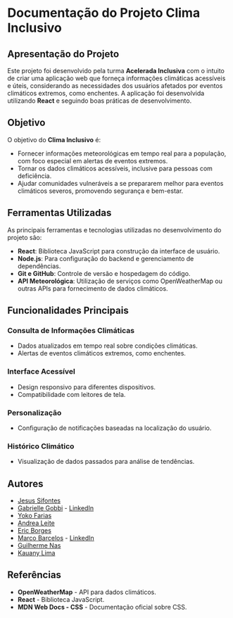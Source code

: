 # **Documentação do Projeto Clima Inclusivo**

## **Apresentação do Projeto**  
Este projeto foi desenvolvido pela turma **Acelerada Inclusiva** com o intuito de criar uma aplicação web que forneça informações climáticas acessíveis e úteis, considerando as necessidades dos usuários afetados por eventos climáticos extremos, como enchentes. A aplicação foi desenvolvida utilizando **React** e seguindo boas práticas de desenvolvimento.  

## **Objetivo**  
O objetivo do **Clima Inclusivo** é:  
- Fornecer informações meteorológicas em tempo real para a população, com foco especial em alertas de eventos extremos.  
- Tornar os dados climáticos acessíveis, inclusive para pessoas com deficiência.  
- Ajudar comunidades vulneráveis a se prepararem melhor para eventos climáticos severos, promovendo segurança e bem-estar.  

## **Ferramentas Utilizadas**  
As principais ferramentas e tecnologias utilizadas no desenvolvimento do projeto são:  
- **React**: Biblioteca JavaScript para construção da interface de usuário.  
- **Node.js**: Para configuração do backend e gerenciamento de dependências.  
- **Git e GitHub**: Controle de versão e hospedagem do código.  
- **API Meteorológica**: Utilização de serviços como OpenWeatherMap ou outras APIs para fornecimento de dados climáticos.  

## **Funcionalidades Principais**  

### **Consulta de Informações Climáticas**  
- Dados atualizados em tempo real sobre condições climáticas.  
- Alertas de eventos climáticos extremos, como enchentes.  

### **Interface Acessível**  
- Design responsivo para diferentes dispositivos.  
- Compatibilidade com leitores de tela.  

### **Personalização**  
- Configuração de notificações baseadas na localização do usuário.  

### **Histórico Climático**  
- Visualização de dados passados para análise de tendências.  

## **Autores**  
- [Jesus Sifontes](https://github.com/sifontesj23)  
- [Gabrielle Gobbi](https://github.com/GabrielleGobbi) - [LinkedIn](https://www.linkedin.com/in/gessica-gobbi-99896667/)  
- [Yoko Farias](https://github.com/YokoFarias)  
- [Andrea Leite](https://github.com/andrea-leite)  
- [Eric Borges](https://github.com/Eric-Borges)  
- [Marco Barcelos](https://github.com/marcobarcelos7)  - [LinkedIn](https://www.linkedin.com/in/marco-antonio-barcelos/)
- [Guilherme Nas](https://github.com/dronreef)  
- [Kauany Lima](https://www.linkedin.com/in/kauany-lima-4b161724a/)  

## **Referências**  
- **OpenWeatherMap** - API para dados climáticos.  
- **React** - Biblioteca JavaScript.  
- **MDN Web Docs - CSS** - Documentação oficial sobre CSS.  
